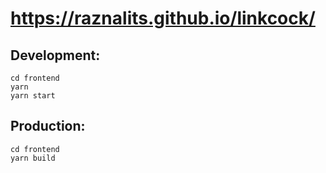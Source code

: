 # https://raznalits.github.io/linkcock/

## Development:
```
cd frontend
yarn
yarn start
```

## Production:
```
cd frontend
yarn build
```
